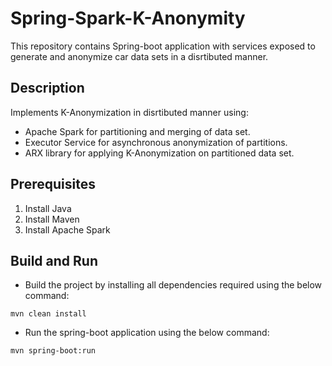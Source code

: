 # Spring-Spark-K-Anonymity
This repository contains Spring-boot application with services exposed to generate and anonymize car data sets in a disrtibuted manner.

## Description
Implements K-Anonymization in disrtibuted manner using:
- Apache Spark for partitioning and merging of data set.
- Executor Service for asynchronous anonymization of partitions.
- ARX library for applying K-Anonymization on partitioned data set.

## Prerequisites
1. Install Java
2. Install Maven
3. Install Apache Spark

## Build and Run
- Build the project by installing all dependencies required using the below command:
```
mvn clean install
```
- Run the spring-boot application using the below command:
```
mvn spring-boot:run
```


